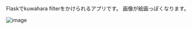 Flaskでkuwahara filterをかけられるアプリです。
画像が絵画っぽくなります。

![image](https://github.com/user-attachments/assets/ff3f2d11-f0e9-4cf0-8a1b-9d356ec1755f)
